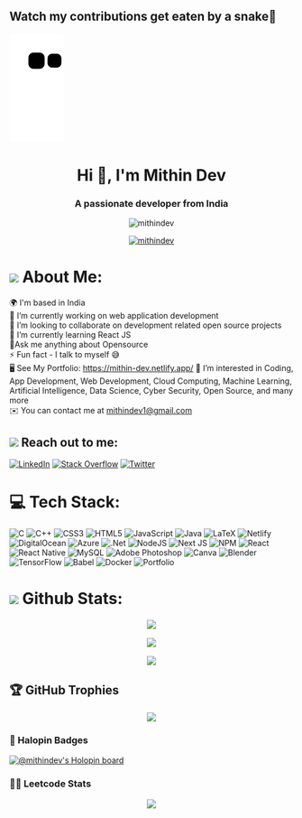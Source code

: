 ## Watch my contributions get eaten by a snake🐍
![snake gif](https://github.com/mithindev/mithindev/blob/output/github-contribution-grid-snake.svg)

<!-- ![techstack](https://user-images.githubusercontent.com/52347812/137624699-ce6bb7ee-eb84-46f1-ac69-c4b78b22db90.png) -->
<h1 align="center">Hi 👋, I'm Mithin  Dev</h1>
<h3 align="center">A passionate developer from India</h3>


<p align="center"> <img src="https://komarev.com/ghpvc/?username=mithindev&label=Profile%20views&color=0e75b6&style=flat" alt="mithindev" /> </p>

<p align="center"> <a href="https://twitter.com/mithindev" target="blank"><img src="https://img.shields.io/twitter/follow/mithindev?logo=twitter&style=for-the-badge" alt="mithindev" /></a> </p>

#  <img src="https://media.giphy.com/media/WUlplcMpOCEmTGBtBW/giphy.gif" width="40"> **About Me:**
🌍  I'm based in India <br> 🔭 I’m currently working on web application development<br>👯 I’m looking to collaborate on development related open source projects<br>🌱 I’m currently learning React JS<br>💬Ask me anything about Opensource<br>⚡ Fun fact - I talk to myself 😅 <br>🖥️ See My Portfolio: https://mithin-dev.netlify.app/ 🌱 I’m interested in Coding, App Development, Web Development, Cloud Computing, Machine Learning, Artificial Intelligence, Data Science, Cyber Security, Open Source, and many more<br> ✉️  You can contact me at [mithindev1@gmail.com](mailto:mithindev1@gmail.com) 


## <img src="https://media.giphy.com/media/LnQjpWaON8nhr21vNW/giphy.gif" width="40"> **Reach out to me:** ️
[![LinkedIn](https://img.shields.io/badge/LinkedIn-%230077B5.svg?logo=linkedin&logoColor=white)](https://www.linkedin.com/in/mithin-dev-a-397983247/) [![Stack Overflow](https://img.shields.io/badge/-Stackoverflow-FE7A16?logo=stack-overflow&logoColor=white)](https://stackoverflow.com/users/https://stackoverflow.com/users/19722963/mithin-dev) [![Twitter](https://img.shields.io/badge/Twitter-%231DA1F2.svg?logo=Twitter&logoColor=white)](https://twitter.com/mithindev) 

# 💻 Tech Stack:
![C](https://img.shields.io/badge/c-%2300599C.svg?style=for-the-badge&logo=c&logoColor=white) ![C++](https://img.shields.io/badge/c++-%2300599C.svg?style=for-the-badge&logo=c%2B%2B&logoColor=white) ![CSS3](https://img.shields.io/badge/css3-%231572B6.svg?style=for-the-badge&logo=css3&logoColor=white) ![HTML5](https://img.shields.io/badge/html5-%23E34F26.svg?style=for-the-badge&logo=html5&logoColor=white) ![JavaScript](https://img.shields.io/badge/javascript-%23323330.svg?style=for-the-badge&logo=javascript&logoColor=%23F7DF1E) ![Java](https://img.shields.io/badge/java-%23ED8B00.svg?style=for-the-badge&logo=java&logoColor=white) ![LaTeX](https://img.shields.io/badge/latex-%23008080.svg?style=for-the-badge&logo=latex&logoColor=white) ![Netlify](https://img.shields.io/badge/netlify-%23000000.svg?style=for-the-badge&logo=netlify&logoColor=#00C7B7) ![DigitalOcean](https://img.shields.io/badge/DigitalOcean-%230167ff.svg?style=for-the-badge&logo=digitalOcean&logoColor=white) ![Azure](https://img.shields.io/badge/azure-%230072C6.svg?style=for-the-badge&logo=azure-devops&logoColor=white) ![.Net](https://img.shields.io/badge/.NET-5C2D91?style=for-the-badge&logo=.net&logoColor=white) ![NodeJS](https://img.shields.io/badge/node.js-6DA55F?style=for-the-badge&logo=node.js&logoColor=white) ![Next JS](https://img.shields.io/badge/Next-black?style=for-the-badge&logo=next.js&logoColor=white) ![NPM](https://img.shields.io/badge/NPM-%23000000.svg?style=for-the-badge&logo=npm&logoColor=white) ![React](https://img.shields.io/badge/react-%2320232a.svg?style=for-the-badge&logo=react&logoColor=%2361DAFB) ![React Native](https://img.shields.io/badge/react_native-%2320232a.svg?style=for-the-badge&logo=react&logoColor=%2361DAFB) ![MySQL](https://img.shields.io/badge/mysql-%2300f.svg?style=for-the-badge&logo=mysql&logoColor=white) ![Adobe Photoshop](https://img.shields.io/badge/adobephotoshop-%2331A8FF.svg?style=for-the-badge&logo=adobephotoshop&logoColor=white) ![Canva](https://img.shields.io/badge/Canva-%2300C4CC.svg?style=for-the-badge&logo=Canva&logoColor=white) ![Blender](https://img.shields.io/badge/blender-%23F5792A.svg?style=for-the-badge&logo=blender&logoColor=white) ![TensorFlow](https://img.shields.io/badge/TensorFlow-%23FF6F00.svg?style=for-the-badge&logo=TensorFlow&logoColor=white) ![Babel](https://img.shields.io/badge/Babel-F9DC3e?style=for-the-badge&logo=babel&logoColor=black) ![Docker](https://img.shields.io/badge/docker-%230db7ed.svg?style=for-the-badge&logo=docker&logoColor=white) ![Portfolio](https://img.shields.io/badge/Portfolio-%23000000.svg?style=for-the-badge&logo=firefox&logoColor=#FF7139)
# <img src="https://media.giphy.com/media/ZCN6F3FAkwsyOGU2RS/giphy.gif" width="40"> **Github Stats:**

<p align="center">
  <img align="center" src="https://github-readme-stats.vercel.app/api?username=mithindev&theme=tokyonight&hide_border=false&include_all_commits=true&count_private=true"/>
</p>
<p align="center">
  <img align="center" src="https://github-readme-streak-stats.herokuapp.com/?user=mithindev&theme=tokyonight&hide_border=false"/>
</p>
<p align="center">
  <img align="center" src="https://github-readme-stats.vercel.app/api/top-langs/?username=mithindev&theme=tokyonight&hide_border=false&include_all_commits=true&count_private=true&layout=compact"/>
</p>

## 🏆 GitHub Trophies
<p align="center">
  <img align="center" src="https://github-profile-trophy.vercel.app/?username=mithindev"/>
</p>

### 🎀 Halopin Badges
[![@mithindev's Holopin board](https://holopin.me/mithindev)](https://holopin.io/@mithindev)

### 🧑‍💻 Leetcode Stats
<p align="center">
  <img align="center" src="https://leetcard.jacoblin.cool/mithindev?theme=unicorn"/>
</p>




